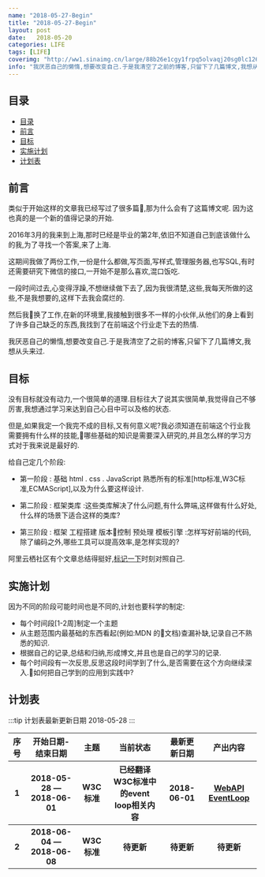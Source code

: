 ```yaml
---
name: "2018-05-27-Begin"
title: "2018-05-27-Begin"
layout: post
date:   2018-05-20
categories: LIFE
tags: [LIFE]
coverimg: "http://ww1.sinaimg.cn/large/88b26e1cgy1frpq5olvaqj20sg0lc126.jpg"
info: "我厌恶自己的懒惰,想要改变自己.于是我清空了之前的博客,只留下了几篇博文,我想从头来过"
---
```


## 目录

- [目录](#目录)
- [前言](#前言)
- [目标](#目标)
- [实施计划](#实施计划)
- [计划表](#计划表)

## 前言
类似于开始这样的文章我已经写过了很多篇,那为什么会有了这篇博文呢.
因为这也真的是一个新的值得记录的开始.

2016年3月的我来到上海,那时已经是毕业的第2年,依旧不知道自己到底该做什么的我,为了寻找一个答案,来了上海.

这期间我做了两份工作,一份是什么都做,写页面,写样式,管理服务器,也写SQL,有时还需要研究下微信的接口,一开始不是那么喜欢,混口饭吃.

一段时间过去,心变得浮躁,不想继续做下去了,因为我很清楚,这些,我每天所做的这些,不是我想要的,这样下去我会腐烂的.

然后我换了工作,在新的环境里,我接触到很多不一样的小伙伴,从他们的身上看到了许多自己缺乏的东西,我找到了在前端这个行业走下去的热情.

我厌恶自己的懒惰,想要改变自己.于是我清空了之前的博客,只留下了几篇博文,我想从头来过.

## 目标
没有目标就没有动力,一个很简单的道理.目标往大了说其实很简单,我觉得自己不够厉害,我想通过学习来达到自己心目中可以及格的状态.

但是,如果我定一个我完不成的目标,又有何意义呢?我必须知道在前端这个行业我需要拥有什么样的技能,哪些基础的知识是需要深入研究的,并且怎么样的学习方式对于我来说是最好的.

给自己定几个阶段:

* 第一阶段 : 基础 html . css . JavaScript 熟悉所有的标准[http标准,W3C标准,ECMAScript],以及为什么要这样设计.

* 第二阶段 : 框架类库 :这些类库解决了什么问题,有什么弊端,这样做有什么好处,什么样的场景下适合这样的类库?

* 第三阶段 : 框架 工程搭建 版本控制 预处理 模板引擎 :怎样写好前端的代码,除了编码之外,哪些工具可以提高效率,是怎样实现的?

阿里云栖社区有个文章总结得挺好,[标记一下](https://yq.aliyun.com/articles/270932?spm=a2c4e.11153940.blogcont71256.235.335b4eaad2yzg0)时刻对照自己.

## 实施计划
因为不同的阶段可能时间也是不同的,计划也要科学的制定:

* 每个时间段[1-2周]制定一个主题
* 从主题范围内最基础的东西看起(例如:MDN 的文档)查漏补缺,记录自己不熟悉的知识.
* 根据自己的记录,总结和归纳,形成博文,并且也是自己的学习的记录.
* 每个时间段有一次反思,反思这段时间学到了什么,是否需要在这个方向继续深入.如何把自己学到的应用到实践中?

## 计划表

:::tip
计划表最新更新日期 2018-05-28
:::

<div>
    <table border="0">
	  <tr>
	    <th>序号</th>
	    <th>开始日期-结束日期</th>
        <th>主题</th>
        <th>当前状态</th>
        <th>最新更新日期</th>
        <th>产出内容</th>
	  </tr>
	  <tr>
	    <th>1</th>
	    <th>2018-05-28 — 2018-06-01</th>
        <th>W3C标准</th>
        <th>已经翻译W3C标准中的event loop相关内容</th>
        <th>2018-06-01</th>
        <th><a href="https://dendise7en.tech/html/2018/05/30/W3C-translate_WebAPI_Eventloop.html">WebAPI EventLoop</a></th>
	  </tr>
    <tr>
	    <th>2</th>
	    <th>2018-06-04 — 2018-06-08</th>
        <th>W3C标准</th>
        <th>待更新</th>
        <th>待更新</th>
        <th>待更新</th>
	  </tr>
    </table>
</div>
        
